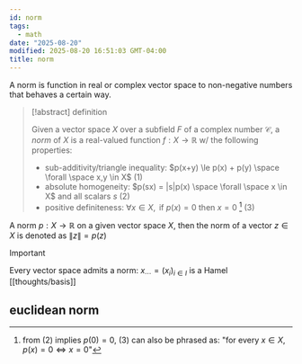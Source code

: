 ```yaml
---
id: norm
tags:
  - math
date: "2025-08-20"
modified: 2025-08-20 16:51:03 GMT-04:00
title: norm
---
```


A norm is function in real or complex vector space to non-negative numbers that behaves a certain way.

> [!abstract] definition
>
> Given a vector space $X$ over a subfield $F$ of a complex number $\mathcal{C}$, a _norm_ of $X$ is a real-valued function $f: X \to \mathbb{R}$ w/ the following properties:
>
> - sub-additivity/triangle inequality:
>   $p(x+y) \le  p(x) + p(y) \space \forall \space x,y \in X$ (1)
> - absolute homogeneity:
>   $p(sx) = |s|p(x) \space \forall \space x \in X$ and all scalars $s$ (2)
> - positive definiteness:
>   $\forall x \in X, \text{ if } p(x) = 0 \text{ then } x = 0$ [^alternative] (3)

[^alternative]: from (2) implies $p(0) = 0$, (3) can also be phrased as: "for every $x \in X, p(x) = 0 \iff x=0$"

A norm $p : X \to \mathbb{R}$ on a given vector space $X$, then the norm of a vector $z \in X$ is denoted as $\|z\|=p(z)$

> [!important]
>
> Every vector space admits a norm: $x_{\cdots} = (x_i)_{i \in I}$ is a Hamel [[thoughts/basis]]

## euclidean norm

